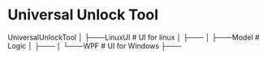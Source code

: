 # Universal Unlock Tool

UniversalUnlockTool
│
├───LinuxUI     # UI for linux
│   ├───
│
├───Model       # Logic
│   ├───
│
└───WPF         # UI for Windows
    ├───
